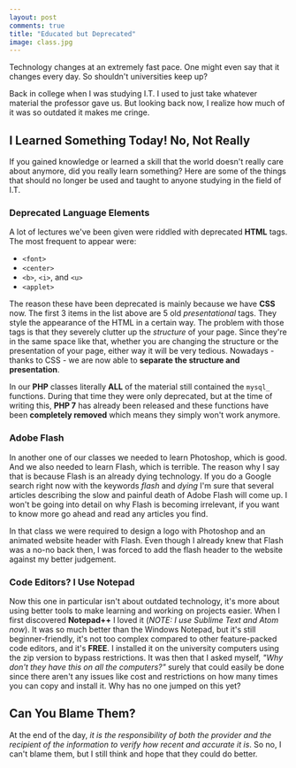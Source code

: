 ```yaml
---
layout: post
comments: true
title: "Educated but Deprecated"
image: class.jpg
---
```


Technology changes at an extremely fast pace. One might even say that it changes every day. So shouldn't universities keep up?

Back in college when I was studying I.T. I used to just take whatever material the professor gave us. But looking back now, I realize how much of it was so outdated it makes me cringe.

## I Learned Something Today! No, Not Really

If you gained knowledge or learned a skill that the world doesn't really care about anymore, did you really learn something? Here are some of the things that should no longer be used and taught to anyone studying in the field of I.T.

### Deprecated Language Elements

A lot of lectures we've been given were riddled with deprecated **HTML** tags. The most frequent to appear were:

- `<font>`
- `<center>`
- `<b>`, `<i>`, and `<u>`
- `<applet>`

The reason these have been deprecated is mainly because we have **CSS** now. The first 3 items in the list above are 5 old *presentational* tags. They style the appearance of the HTML in a certain way. The problem with those tags is that they severely clutter up the *structure* of your page. Since they're in the same space like that, whether you are changing the structure or the presentation of your page, either way it will be very tedious. Nowadays - thanks to CSS - we are now able to **separate the structure and presentation**.

In our **PHP** classes literally **ALL** of the material still contained the `mysql_` functions. During that time they were only deprecated, but at the time of writing this, **PHP 7** has already been released and these functions have been **completely removed** which means they simply won't work anymore.

### Adobe Flash

In another one of our classes we needed to learn Photoshop, which is good. And we also needed to learn Flash, which is terrible. The reason why I say that is because Flash is an already dying technology. If you do a Google search right now with the keywords *flash* and *dying* I'm sure that several articles describing the slow and painful death of Adobe Flash will come up. I won't be going into detail on why Flash is becoming irrelevant, if you want to know more go ahead and read any articles you find.

In that class we were required to design a logo with Photoshop and an animated website header with Flash. Even though I already knew that Flash was a no-no back then, I was forced to add the flash header to the website against my better judgement.

### Code Editors? I Use Notepad

Now this one in particular isn't about outdated technology, it's more about using better tools to make learning and working on projects easier. When I first discovered **Notepad++** I loved it (*NOTE: I use Sublime Text and Atom now*). It was so much better than the Windows Notepad, but it's still beginner-friendly, it's not too complex compared to other feature-packed code editors, and it's **FREE**. I installed it on the university computers using the zip version to bypass restrictions. It was then that I asked myself, *"Why don't they have this on all the computers?"* surely that could easily be done since there aren't any issues like cost and restrictions on how many times you can copy and install it. Why has no one jumped on this yet?

## Can You Blame Them?

At the end of the day, *it is the responsibility of both the provider and the recipient of the information to verify how recent and accurate it is*. So no, I can't blame them, but I still think and hope that they could do better.
